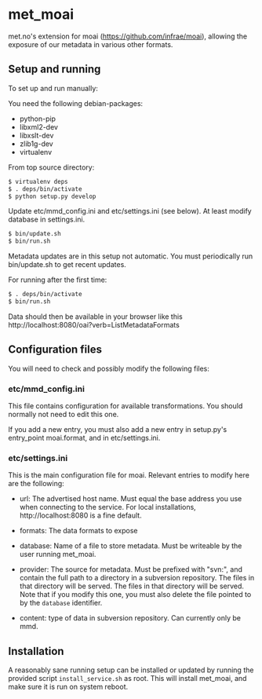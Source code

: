 # met_moai

met.no's extension for moai (https://github.com/infrae/moai), allowing
the exposure of our metadata in various other formats.

## Setup and running

To set up and run manually:

You need the following debian-packages:

  * python-pip
  * libxml2-dev
  * libxslt-dev
  * zlib1g-dev
  * virtualenv

From top source directory:

```bash
$ virtualenv deps
$ . deps/bin/activate
$ python setup.py develop
```

Update etc/mmd_config.ini and etc/settings.ini (see below). At least
modify database in settings.ini.

```bash
$ bin/update.sh
$ bin/run.sh
```

Metadata updates are in this setup not automatic. You must
periodically run bin/update.sh to get recent updates.

For running after the first time:

```bash
$ . deps/bin/activate
$ bin/run.sh
```

Data should then be available in your browser like this
http://localhost:8080/oai?verb=ListMetadataFormats


## Configuration files

You will need to check and possibly modify the following files:

###  etc/mmd_config.ini

This file contains configuration for available transformations. You
should normally not need to edit this one.

If you add a new entry, you must also add a new entry in setup.py's
entry_point moai.format, and in etc/settings.ini.

### etc/settings.ini

This is the main configuration file for moai. Relevant entries to
modify here are the following:

  * url: The advertised host name. Must equal the base address you use
    when connecting to the service. For local installations,
    http://localhost:8080 is a fine default.

  * formats: The data formats to expose

  * database: Name of a file to store metadata. Must be writeable by
    the user running met_moai.

  * provider: The source for metadata. Must be prefixed with "svn:",
    and contain the full path to a directory in a subversion
    repository. The files in that directory will be served. The files
    in that directory will be served. Note that if you modify this
    one, you must also delete the file pointed to by the `database`
    identifier.

  * content: type of data in subversion repository. Can currently only
    be mmd.


## Installation

A reasonably sane running setup can be installed or updated by running
the provided script `install_service.sh` as root. This will install
met_moai, and make sure it is run on system reboot.
